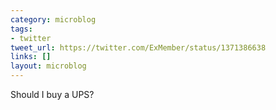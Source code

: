 ```yaml
---
category: microblog
tags:
- twitter
tweet_url: https://twitter.com/ExMember/status/1371386638
links: []
layout: microblog
---
```

Should I buy a UPS?
